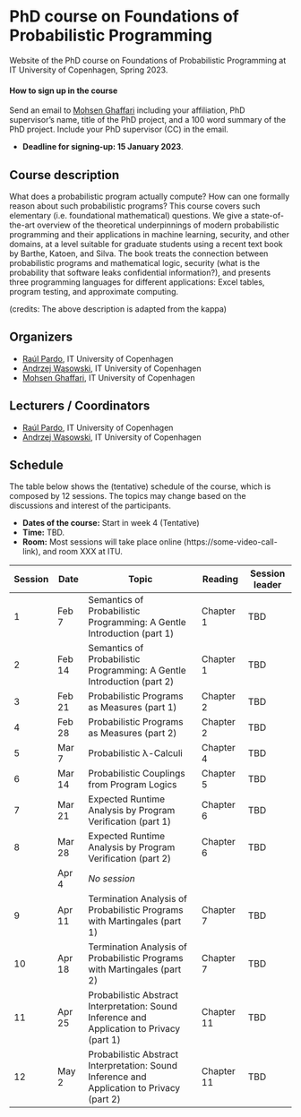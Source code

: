 # PhD course on Foundations of Probabilistic Programming

Website of the PhD course on Foundations of Probabilistic Programming at IT University of Copenhagen, Spring 2023.

#### How to sign up in the course
Send an email to [Mohsen Ghaffari](https://pure.itu.dk/da/persons/mohsen-ghaffari) including your affiliation, PhD supervisor’s name, title of the PhD project, and a 100 word summary of the PhD project. Include your PhD supervisor (CC) in the email. 

* **Deadline for signing-up: 15 January 2023**.


## Course description

What does a probabilistic program actually compute? How can one formally reason about such
probabilistic programs? This course covers such elementary (i.e. foundational mathematical)
questions. We give a state-of-the-art overview of the theoretical underpinnings of modern
probabilistic programming and their applications in machine learning, security, and other domains,
at a level suitable for graduate students using a recent text book by Barthe, Katoen, and Silva. The
book treats the connection between probabilistic programs and mathematical logic, security (what
is the probability that software leaks confidential information?), and presents three programming
languages for different applications: Excel tables, program testing, and approximate computing.

(credits: The above description is adapted from the kappa)

## Organizers
* [Raúl Pardo](http://raulpardo.net/), IT University of Copenhagen
* [Andrzej Wąsowski](http://www.itu.dk/people/wasowski/), IT University of Copenhagen
* [Mohsen Ghaffari](https://pure.itu.dk/da/persons/mohsen-ghaffari), IT University of Copenhagen


## Lecturers / Coordinators
* [Raúl Pardo](http://raulpardo.net/), IT University of Copenhagen
* [Andrzej Wąsowski](http://www.itu.dk/people/wasowski/), IT University of Copenhagen


## Schedule

The table below shows the (tentative) schedule of the course, which is composed by 12 sessions. The topics may change based on the discussions and interest of the participants.

* **Dates of the course:** Start in week 4 (Tentative)
* **Time:** TBD.
* **Room:** Most sessions will take place online (https://some-video-call-link), and room XXX at ITU.

| Session | Date   | Topic                                                                                      | Reading    | Session leader |
|---------|--------|--------------------------------------------------------------------------------------------|------------|----------------|
| 1       | Feb 7  | Semantics of Probabilistic Programming: A Gentle Introduction (part 1)                     | Chapter 1  | TBD            |
| 2       | Feb 14 | Semantics of Probabilistic Programming: A Gentle Introduction (part 2)                     | Chapter 1  | TBD            |
| 3       | Feb 21 | Probabilistic Programs as Measures (part 1)                                                | Chapter 2  | TBD            |
| 4       | Feb 28 | Probabilistic Programs as Measures (part 2)                                                | Chapter 2  | TBD            |
| 5       | Mar 7  | Probabilistic λ-Calculi                                                                    | Chapter 4  | TBD            |
| 6       | Mar 14 | Probabilistic Couplings from Program Logics                                                | Chapter 5  | TBD            |
| 7       | Mar 21 | Expected Runtime Analysis by Program Verification (part 1)                                 | Chapter 6  | TBD            |
| 8       | Mar 28 | Expected Runtime Analysis by Program Verification (part 2)                                 | Chapter 6  | TBD            |
|         | Apr 4  | *No session*                                                                               |            |                |
| 9       | Apr 11 | Termination Analysis of Probabilistic Programs with Martingales (part 1)                   | Chapter 7  | TBD            |
| 10      | Apr 18 | Termination Analysis of Probabilistic Programs with Martingales (part 2)                   | Chapter 7  | TBD            |
| 11      | Apr 25 | Probabilistic Abstract Interpretation: Sound Inference and Application to Privacy (part 1) | Chapter 11 | TBD            |
| 12      | May  2 | Probabilistic Abstract Interpretation: Sound Inference and Application to Privacy (part 2) | Chapter 11 | TBD            |
	
